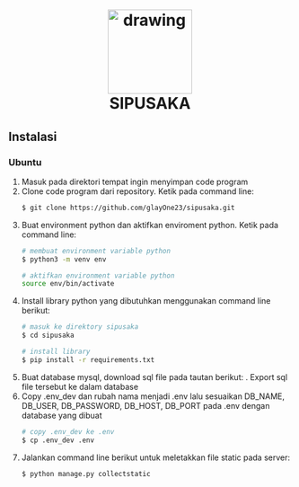 <h1 align="center">
    <img src="https://www.uinsalatiga.ac.id/wp-content/uploads/2022/12/2022-Web-UIN-Logo-1-1.png" alt="drawing" width="150"  />
    <br>
    SIPUSAKA
    <br>
</h1>

## Instalasi
### Ubuntu
1. Masuk pada direktori tempat ingin menyimpan code program
2. Clone code program dari repository. Ketik pada command line:
    ```bash
    $ git clone https://github.com/glayOne23/sipusaka.git
    ```
3. Buat environment python dan aktifkan enviroment python. Ketik pada command line:
    ```bash
    # membuat environment variable python
    $ python3 -m venv env

    # aktifkan environment variable python
    source env/bin/activate
    ```
4. Install library python yang dibutuhkan menggunakan command line berikut:
    ```bash
    # masuk ke direktory sipusaka
    $ cd sipusaka

    # install library
    $ pip install -r requirements.txt
    ```
5. Buat database mysql, download sql file pada tautan berikut: . Export sql file tersebut ke dalam database
6. Copy .env_dev dan rubah nama menjadi .env lalu sesuaikan DB_NAME, DB_USER, DB_PASSWORD,  DB_HOST, DB_PORT pada .env dengan database yang dibuat
    ```bash
    # copy .env_dev ke .env
    $ cp .env_dev .env
    ```
7. Jalankan command line berikut untuk meletakkan file static pada server:
    ```bash
    $ python manage.py collectstatic
    ```
